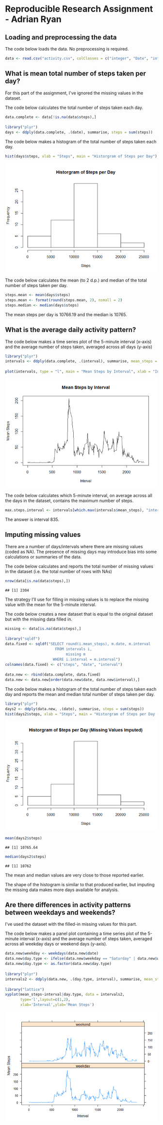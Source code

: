 # Reproducible Research Assignment - Adrian Ryan



## Loading and preprocessing the data

The code below loads the data. No preprocessing is required.


```r
data <- read.csv("activity.csv", colClasses = c("integer", "Date", "integer"))
```

## What is mean total number of steps taken per day?

For this part of the assignment, I've ignored the missing values in the dataset.

The code below calculates the total number of steps taken each day.


```r
data.complete <- data[!is.na(data$steps),]

library("plyr")
days <- ddply(data.complete, .(date), summarise, steps = sum(steps))
```

The code below makes a histogram of the total number of steps taken each day.


```r
hist(days$steps, xlab = "Steps", main = "Historgram of Steps per Day")
```

![](PA1_template_files/figure-html/unnamed-chunk-3-1.png)<!-- -->

The code below calculates the mean (to 2 d.p.) and median of the total number of steps taken per day.


```r
steps.mean <- mean(days$steps)
steps.mean <- format(round(steps.mean, 2), nsmall = 2)
steps.median <- median(days$steps)
```
The mean steps per day is 10766.19 and the median is 10765.

## What is the average daily activity pattern?

The code below makes a time series plot of the 5-minute interval (x-axis) and the average number of steps taken, averaged across all days (y-axis)


```r
library("plyr")
intervals <- ddply(data.complete, .(interval), summarise, mean_steps = mean(steps))

plot(intervals, type = "l", main = "Mean Steps by Interval", xlab = "Interval", ylab = "Mean Steps")
```

![](PA1_template_files/figure-html/unnamed-chunk-5-1.png)<!-- -->

The code below calculates which 5-minute interval, on average across all the days in the dataset, contains the maximum number of steps.


```r
max.steps.interval <- intervals[which.max(intervals$mean_steps), "interval"]
```

The answer is interval 835.

## Imputing missing values

There are a number of days/intervals where there are missing values (coded as NA). The presence of missing days may introduce bias into some calculations or summaries of the data.

The code below calculates and reports the total number of missing values in the dataset (i.e. the total number of rows with NAs)


```r
nrow(data[is.na(data$steps),])
```

```
## [1] 2304
```

The strategy I'll use for filling in missing values is to replace the missing value with the mean for the 5-minute interval.

The code below creates a new dataset that is equal to the original dataset but with the missing data filled in.


```r
missing <- data[is.na(data$steps),]

library("sqldf")
data.fixed <- sqldf("SELECT round(i.mean_steps), m.date, m.interval
                       FROM intervals i,
                            missing m
                      WHERE i.interval = m.interval")
colnames(data.fixed) <- c("steps", "date", "interval")

data.new <- rbind(data.complete, data.fixed)
data.new <- data.new[order(data.new$date, data.new$interval),]
```
       
The code below makes a histogram of the total number of steps taken each day and reports the mean and median total number of steps taken per day. 



```r
library("plyr")
days2 <- ddply(data.new, .(date), summarise, steps = sum(steps))
hist(days2$steps, xlab = "Steps", main = "Historgram of Steps per Day (Missing Values Imputed)")
```

![](PA1_template_files/figure-html/unnamed-chunk-9-1.png)<!-- -->

```r
mean(days2$steps)
```

```
## [1] 10765.64
```

```r
median(days2$steps)
```

```
## [1] 10762
```

The mean and median values are very close to those reported earlier.

The shape of the histogram is similar to that produced earlier, but imputing the missing data makes more days available for analysis.

## Are there differences in activity patterns between weekdays and weekends?

I've used the dataset with the filled-in missing values for this part.

The code below makes a panel plot containing a time series plot of the 5-minute interval (x-axis) and the average number of steps taken, averaged across all weekday days or weekend days (y-axis). 


```r
data.new$weekday <- weekdays(data.new$date)
data.new$day.type <- ifelse(data.new$weekday == "Saturday" | data.new$weekday == "Sunday","weekend","weekday")
data.new$day.type <- as.factor(data.new$day.type)

library("plyr")
intervals2 <- ddply(data.new, .(day.type, interval), summarise, mean_steps = mean(steps))

library("lattice")
xyplot(mean_steps~interval|day.type, data = intervals2,
       type='l',layout=c(1,2),
       xlab='Interval',ylab='Mean Steps')
```

![](PA1_template_files/figure-html/unnamed-chunk-10-1.png)<!-- -->

